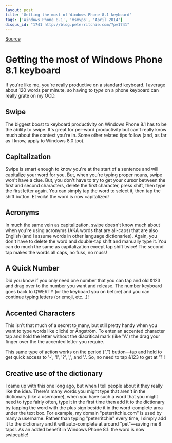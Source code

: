 ```yaml
---
layout: post
title: 'Getting the most of Windows Phone 8.1 keyboard'
tags: ['Windows Phone 8.1', 'msmvps', 'April 2014']
disqus_id: "1741 http://blog.peterritchie.com/?p=1741"
---
```

[Source](http://pr-blog.azurewebsites.net/2014/04/29/getting-the-most-of-windows-phone-8-1-keyboard/ "Permalink to Getting the most of Windows Phone 8.1 keyboard")

# Getting the most of Windows Phone 8.1 keyboard

If you're like me, you're really productive on a standard keyboard. I average about 120 words per minute, so having to _type_ on a phone keyboard can really grate on my OCD.

## Swipe

The biggest boost to keyboard productivity on Windows Phone 8.1 has to be the ability to swipe. It's great for per-word productivity but can't really know much about the context you're in. Some other related tips follow (and, as far as I know, apply to Windows 8.0 too).

## Capitalization

Swipe is smart enough to know you're at the start of a sentence and will capitalize your word for you. But, when you're typing proper nouns, swipe won't have a clue. But, you don't have to try to get your cursor between the first and second characters, delete the first character, press shift, then type the first letter again. You can simply tap the word to select it, then tap the shift button. Et voila! the word is now capitalized!

## Acronyms

In much the same vein as capitalization, swipe doesn't know much about when you're using acronyms (AKA words that are all-caps) that are also English (and I assume words in other language dictionaries). Again, you don't have to delete the word and double-tap shift and manually type it. You can do much the same as capitalization except tap shift twice! The second tap makes the words all caps, no fuss, no muss!

## A Quick Number

Did you know if you only need one number that you can tap and old &123 and drag over to the number you want and release. The number keyboard goes back to QWERTY (or the keyboard you on before) and you can continue typing letters (or emoji, etc…)!

## Accented Characters

This isn't that much of a secret to many, but still pretty handy when you want to type words like cliché or Ångström. To enter an accented character tap and hold the letter without the diacritical mark (like "A") the drag your finger over the the accented letter you require.

This same type of action works on the period (".") button—tap and hold to get quick access to '-', '!', '?', ',', and '.'. So, no need to tap &123 to get at '?'!

## Creative use of the dictionary

I came up with this one long ago, but when I tell people about it they really like the idea. There's many words you might type that aren't in the dictionary (like a username), when you have such a word that you might need to type fairly often, type it in the first time then add it to the dictionary by tapping the word with the plus sign beside it in the word-complete area under the text box. For example, my domain "peterritchie.com" is used by many a username. Rather than typing "peterritchie" every time, I simply add it to the dictionary and it will auto-complete at around "pet"—saving me 8 taps!. As an added benefit in Windows Phone 8.1: the word is now swipeable!


